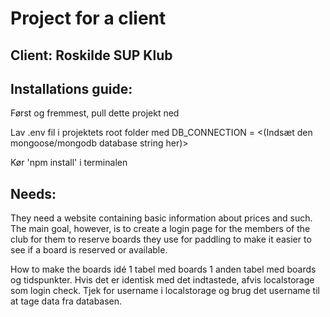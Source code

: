 # Project for a client

<h2>Client: Roskilde SUP Klub</h2>

<h2>Installations guide:</h2>
<p>Først og fremmest, pull dette projekt ned</p>
<p>Lav .env fil i projektets root folder med DB_CONNECTION = <(Indsæt den mongoose/mongodb database string her)> </p>
<p>Kør 'npm install' i terminalen</p>

<h2>Needs:</h2>
They need a website containing basic information about prices and such. The main goal, however, is to create a login page for the members of the club for them to reserve boards they use for paddling to make it easier to see if a board is reserved or available.  

How to make the boards idé
1 tabel med boards
1 anden tabel med boards og tidspunkter. Hvis det er identisk med det indtastede, afvis
localstorage som login check. Tjek for username i localstorage og brug det username til at tage data fra databasen.